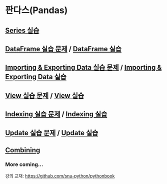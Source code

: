 # 판다스(Pandas)

## [Series 실습](01.series.md)

## [DataFrame 실습 문제](02.dataframe.md) / [DataFrame 실습](02.dataframe-sol.md)

## [Importing & Exporting Data 실습 문제](03.importing-exporting-data.md) / [Importing & Exporting Data 실습](03.importing-exporting-data-sol.md)

## [View 실습 문제](04.view.md) / [View 실습](04.view-sol.md)

## [Indexing 실습 문제](05.indexing.md) / [Indexing 실습](05.indexing-sol.md)

## [Update 실습 문제](06.update.md) / [Update 실습](06.update-sol.md) 

## [Combining](07.combining-dataframe.md)


### More coming...

강의 교재: <https://github.com/snu-python/pythonbook>
